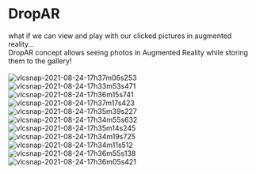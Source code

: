 # DropAR<br>
what if we can view and play with our clicked pictures in augmented reality...<br>
DropAR concept allows seeing photos in Augmented Reality while storing them to the gallery! <br>
<br>
![vlcsnap-2021-08-24-17h37m06s253](https://user-images.githubusercontent.com/60938632/130613598-c2e24339-89f4-41ef-ac5f-1b9d7b3776de.png)
![vlcsnap-2021-08-24-17h33m53s471](https://user-images.githubusercontent.com/60938632/130613659-3a41710c-f20b-487e-a993-352710848881.png)
![vlcsnap-2021-08-24-17h36m15s741](https://user-images.githubusercontent.com/60938632/130613668-23a4bc5a-7e56-4319-ac41-9916e1c37af7.png)
![vlcsnap-2021-08-24-17h37m17s423](https://user-images.githubusercontent.com/60938632/130613679-c4ae0546-6095-410f-b9db-2eecf05a17aa.png)
![vlcsnap-2021-08-24-17h35m39s227](https://user-images.githubusercontent.com/60938632/130613688-c735e05d-09a8-48d9-9f9b-97e856644445.png)
![vlcsnap-2021-08-24-17h34m55s632](https://user-images.githubusercontent.com/60938632/130613729-1e3576cb-13b6-4f0b-80b2-e3855307e00a.png)
![vlcsnap-2021-08-24-17h35m14s245](https://user-images.githubusercontent.com/60938632/130613737-b78ad0df-378c-4ebd-a035-30d031f5f637.png)
![vlcsnap-2021-08-24-17h34m19s725](https://user-images.githubusercontent.com/60938632/130613959-caddf2e1-e4c8-4f0d-af3f-6a58f6db228c.png)
![vlcsnap-2021-08-24-17h34m11s512](https://user-images.githubusercontent.com/60938632/130613969-7ce0ec83-d487-4324-8f8a-54c2b2041717.png)
![vlcsnap-2021-08-24-17h36m55s138](https://user-images.githubusercontent.com/60938632/130614082-80776cfe-8a1f-4f81-99a4-9d8fa984b465.png)
![vlcsnap-2021-08-24-17h36m05s421](https://user-images.githubusercontent.com/60938632/130614114-039dbe06-8cb6-4331-b780-5a79f5416505.png)

